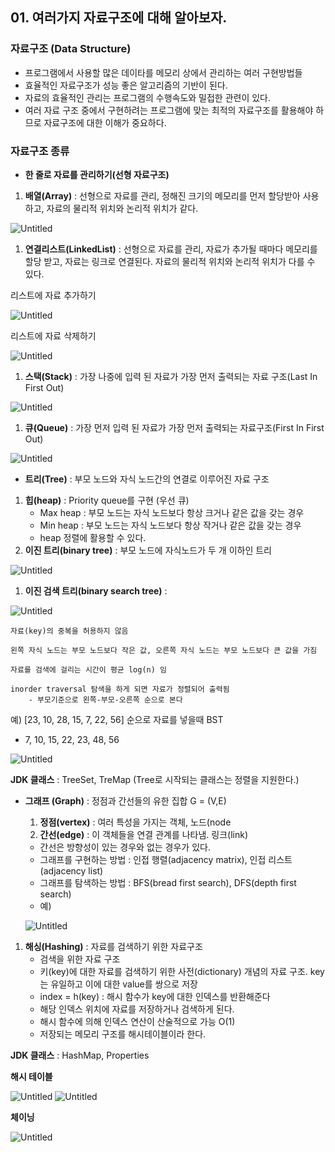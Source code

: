 ## 01. 여러가지 자료구조에 대해 알아보자.

### 자료구조 (Data Structure)

- 프로그램에서 사용할 많은 데이타를 메모리 상에서 관리하는 여러 구현방법들
- 효율적인 자료구조가 성능 좋은 알고리즘의 기반이 된다.
- 자료의 효율적인 관리는 프로그램의 수행속도와 밀접한 관련이 있다.
- 여러 자료 구조 중에서 구현하려는 프로그램에 맞는 최적의 자료구조를 활용해야 하므로 자료구조에 대한 이해가 중요하다.

### 자료구조 종류

- **한 줄로 자료를 관리하기(선형 자료구조)**
1. **배열(Array)** : 선형으로 자료를 관리, 정해진 크기의 메모리를 먼저 할당받아 사용하고, 자료의 물리적 위치와 논리적 위치가 같다.

![Untitled](https://t1.daumcdn.net/cafeattach/1Dzpp/f89034b9ca4caf40fa69412cfac25b87988574c4)

1. **연결리스트(LinkedList)** : 선형으로 자료를 관리, 자료가 추가될 때마다 메모리를 할당 받고, 자료는 링크로 연결된다. 자료의 물리적 위치와 논리적 위치가 다를 수 있다.

리스트에 자료 추가하기

![Untitled](https://t1.daumcdn.net/cafeattach/1Dzpp/9cd08cbf7db183f15e9ccd5ad0a394be056c21a1)

리스트에 자료 삭제하기

![Untitled](https://t1.daumcdn.net/cafeattach/1Dzpp/3edc8164b9831c699f87f300ce76aa252bfa89bc)

1. **스택(Stack)** : 가장 나중에 입력 된 자료가 가장 먼저 출력되는 자료 구조(Last In First Out)

![Untitled](https://t1.daumcdn.net/cafeattach/1Dzpp/e906a479f924bf96ea13e198a48be59c90449f8c)

1. **큐(Queue)** : 가장 먼저 입력 된 자료가 가장 먼저 출력되는 자료구조(First In First Out)

![Untitled](https://t1.daumcdn.net/cafeattach/1Dzpp/a2cc9ff36cd4e0a63d18cc3831437b9303838188)

- **트리(Tree)** : 부모 노드와 자식 노드간의 연결로 이루어진 자료 구조
1. **힙(heap)** : Priority queue를 구현 (우선 큐)
    - Max heap : 부모 노드는 자식 노드보다 항상 크거나 같은 값을 갖는 경우
    - Min heap : 부모 노드는 자식 노드보다 항상 작거나 같은 값을 갖는 경우
    - heap 정렬에 활용할 수 있다.
2. **이진 트리(binary tree)** : 부모 노드에 자식노드가 두 개 이하인 트리

![Untitled](https://t1.daumcdn.net/cafeattach/1Dzpp/dcc5a7a134ddb6caf101f72df3745a7661ea01f8)

1. **이진 검색 트리(binary search tree)** : 

![Untitled](https://t1.daumcdn.net/cafeattach/1Dzpp/4fd60449a9ba1e51950f49646eadaa4d948a82bf)

```
자료(key)의 중복을 허용하지 않음

왼쪽 자식 노드는 부모 노드보다 작은 값, 오른쪽 자식 노드는 부모 노드보다 큰 값을 가짐

자료를 검색에 걸리는 시간이 평균 log(n) 임

inorder traversal 탐색을 하게 되면 자료가 정렬되어 출력됨
	- 부모기준으로 왼쪽-부모-오른쪽 순으로 본다
```

예) [23, 10, 28, 15, 7, 22, 56] 순으로 자료를 넣을때 BST

- 7, 10, 15, 22, 23, 48, 56

![Untitled](https://t1.daumcdn.net/cafeattach/1Dzpp/dab7e460280c925b83f47a77c50b99e81b0b776f)

**JDK 클래스** : TreeSet, TreMap (Tree로 시작되는 클래스는 정렬을 지원한다.)

- **그래프 (Graph)** : 정점과 간선들의 유한 집합 G = (V,E)
    1. **정점(vertex)** : 여러 특성을 가지는 객체, 노드(node
    2. **간선(edge)** : 이 객체들을 연결 관계를 나타냄. 링크(link)
    - 간선은 방향성이 있는 경우와 없는 경우가 있다.
    - 그래프를 구현하는 방법 : 인접 행렬(adjacency matrix), 인접 리스트(adjacency list)
    - 그래프를 탐색하는 방법 : BFS(bread first search), DFS(depth first search)
    - 예)
    
    ![Untitled](https://t1.daumcdn.net/cafeattach/1Dzpp/37ad05ac14c0429c27b9d2998bc0ed86b709ea66)
    
1. **해싱(Hashing)** : 자료를 검색하기 위한 자료구조
    - 검색을 위한 자료 구조
    - 키(key)에 대한 자료를 검색하기 위한 사전(dictionary) 개념의 자료 구조. key는 유일하고 이에 대한 value를 쌍으로 저장
    - index = h(key) : 해시 함수가 key에 대한 인덱스를 반환해준다
    - 해당 인덱스 위치에 자료를 저장하거나 검색하게 된다.
    - 해시 함수에 의해 인덱스 연산이 산술적으로 가능 O(1)
    - 저장되는 메모리 구조를 해시테이블이라 한다.

**JDK 클래스** : HashMap, Properties

**해시 테이블**

![Untitled](https://t1.daumcdn.net/cafeattach/1Dzpp/ea5c296c1767865872c33f9ba1b7bb51db6b9a64)
![Untitled](https://t1.daumcdn.net/cafeattach/1Dzpp/beace23d2812115236dc7fbcfca71373a5fdaf07)

**체이닝**

![Untitled](https://t1.daumcdn.net/cafeattach/1Dzpp/c98819999901a2dad6be99a66df97130aaea2041)